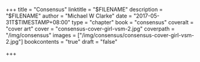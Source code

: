 +++
title = "Consensus"
linktitle = "$FILENAME"
description = "$FILENAME"
author = "Michael W Clarke"
date = "2017-05-31T$TIMESTAMP+08:00"
type = "chapter"
book = "consensus"
coveralt = "cover art"
cover = "consensus-cover-girl-vsm-2.jpg"
coverpath = "/img/consensus"
images = ["/img/consensus/consensus-cover-girl-vsm-2.jpg"]
bookcontents = "true"
draft = "false"

+++
